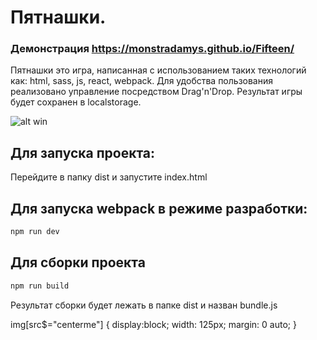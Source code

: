 # Пятнашки. 
### Демонстрация https://monstradamys.github.io/Fifteen/
Пятнашки это игра, написанная с использованием таких технологий как: html, sass, js, react, webpack.
Для удобства пользования реализовано управление посредством Drag'n'Drop.
Результат игры будет сохранен в localstorage.

![alt win](https://pp.userapi.com/c850232/v850232497/49946/cjo4Aio8dpM.jpg)

## Для запуска проекта:
Перейдите в папку dist и запустите index.html
## Для запуска webpack в режиме разработки:
```js
npm run dev
```
## Для сборки проекта
```js
npm run build
```
Результат сборки будет лежать в папке dist и назван bundle.js

img[src$="centerme"] {
  display:block;
  width: 125px;
  margin: 0 auto;
}
